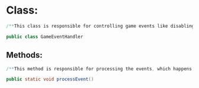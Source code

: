 # Class:

```java
/**This class is responsible for controlling game events like disabling an enemy, closing a door.*/

public class GameEventHandler
```

## Methods:

```java
/**This method is responsible for processing the events, which happens in the game.*/

public static void processEvent()
```
